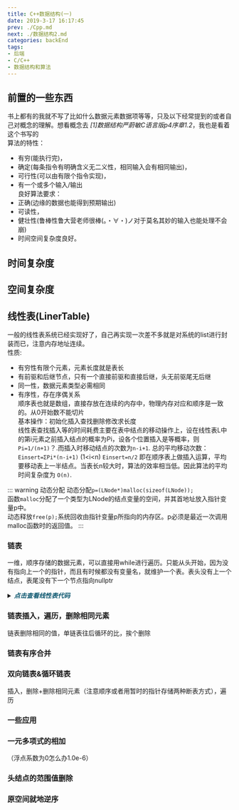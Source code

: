 ```yaml
---
title: C++数据结构(一)
date: 2019-3-17 16:17:45
prev: ./Cpp.md
next: ./数据结构2.md
categories: backEnd
tags:
- 后端
- C/C++
- 数据结构和算法
---
```

<h2>前置的一些东西</h2> 

书上都有的我就不写了比如什么数据元素数据项等等，只及以下经常提到的或者自己对概念的理解。想看概念去 *[1]数据结构严蔚敏C语言版p4序章1.2*，我也是看着这个书写的  
算法的特性：
- 有穷(能执行完)，
- 确定(每条指令有明确含义无二义性，相同输入会有相同输出)，
- 可行性(可以由有限个指令实现)，
- 有一个或多个输入/输出  
良好算法要求：  
- 正确(边缘的数据也能得到预期输出)
- 可读性，  
- 健壮性(鲁棒性鲁大营老师很棒(。・∀・)ノ对于莫名其妙的输入也能处理不会崩)
- 时间空间复杂度良好。
## 时间复杂度
## 空间复杂度

## 线性表(LinerTable)
一般的线性表系统已经实现好了，自己再实现一次差不多就是对系统的list进行封装而已，注意内存地址连续。  
性质: 
- 有穷性有限个元素，元素长度就是表长
- 有前驱和后继节点，只有一个直接前驱和直接后继，头无前驱尾无后继
- 同一性，数据元素类型必需相同
- 有序性，存在序偶关系  
顺序表也就是数组，直接存放在连续的内存中，物理内存对应和顺序是一致的。从0开始数不能切片  
基本操作：初始化插入查找删除修改求长度  
线性表查找插入等的时间耗费主要在表中结点的移动操作上，设在线性表L中的第i元素之前插入结点的概率为Pi，设各个位置插入是等概率，则`Pi=1/(n+1)`？.而插入时移动结点的次数为`n-i+1`.
总的平均移动次数：`Einsert=ΣPi*(n-i+1)`    (1<i<n) `Einsert=n/2` 即在顺序表上做插入运算，平均要移动表上一半结点。当表长n较大时，算法的效率相当低。因此算法的平均时间复杂度为 `O(n)`.  
  
::: warning 动态分配
动态分配`p=(LNode*)malloc(sizeof(LNode));`   
函数`malloc`分配了一个类型为LNode的结点变量的空间，并其首地址放入指针变量p中。  
动态释放`free(p);`系统回收由指针变量p所指向的内存区。p必须是最近一次调用malloc函数时的返回值。
:::

### 链表
一维，顺序存储的数据元素，可以直接用while进行遍历。只能从头开始，因为没有指向上一个的指针，而且有时候都没有变量名，就维护一个表。表头没有上一个结点，表尾没有下一个节点指向nullptr  


<details>

  <summary><B><I style="cursor:pointer; color: #0e5870">点击查看线性表代码</I></B></summary>

```cpp
/*include here*/
#include "iostream"
#include "string"
/*define here*/

using namespace std;
/*function&class*/

static int num=0;//表示这是创建的第几个node
class Liner {
private :
    string value;
    Liner *next;
public:
    string GetValue(){//get 方法
        return this->value;
    }
    int SetValue(string &v){//set方法
        this->value=v;
        return 1;
    }
    Liner GetNext(){
        if (this->next!= nullptr){
            return *this->next;//取值
        }
        else{
            cout<<"no next node"<<endl;
        }
    }

    Liner(string value="no first data set!",Liner *next=nullptr){
        this->value = value;
        this->next = next;
    }
};

//entry
int main() {
    cout << "hello world" << endl;
    Liner B("you succeed");
    Liner A("12345",&B);
    cout<<A.GetNext().GetValue()<<endl;

    return 0;
}
/*
created by a_little_rubbish
have a nice day : )
*/

```

</details>

### 链表插入，遍历，删除相同元素

链表删除相同的值，单链表往后循环的比，挨个删除
### 链表有序合并

### 双向链表&循环链表

插入，删除+删除相同元素（注意顺序或者用暂时的指针存储两种断表方式），遍历

### 一些应用
<h3>一元多项式的相加</h3>

（浮点系数为0怎么办1.0e-6）
<h3>头结点的范围值删除</h3>

<h3>原空间就地逆序</h3>

